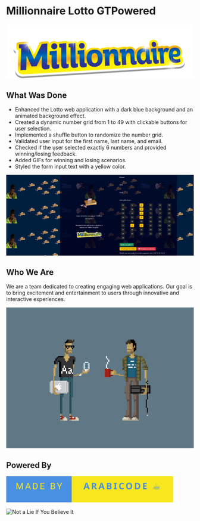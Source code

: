 # Millionnaire Lotto GTPowered

![Millionnaire](image.png)

## What Was Done

- Enhanced the Lotto web application with a dark blue background and an animated background effect.
- Created a dynamic number grid from 1 to 49 with clickable buttons for user selection.
- Implemented a shuffle button to randomize the number grid.
- Validated user input for the first name, last name, and email.
- Checked if the user selected exactly 6 numbers and provided winning/losing feedback.
- Added GIFs for winning and losing scenarios.
- Styled the form input text with a yellow color.

![What Was Done](website_preview.png)

## Who We Are

We are a team dedicated to creating engaging web applications. Our goal is to bring excitement and entertainment to users through innovative and interactive experiences.

![Who We Are](image-1.png)

## Powered By

![Made by ArabiCode](made-by-arabicode.svg)

![Not a Lie If You Believe It](https://forthebadge.com/images/badges/its-not-a-lie-if-you-believe-it.svg)
